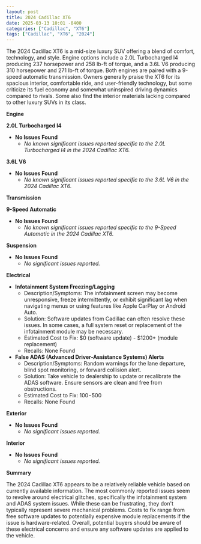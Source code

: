 ```yaml
---
layout: post
title: 2024 Cadillac XT6
date: 2025-03-13 10:01 -0400
categories: ["Cadillac", "XT6"]
tags: ["Cadillac", "XT6", "2024"]
---
```

The 2024 Cadillac XT6 is a mid-size luxury SUV offering a blend of comfort, technology, and style. Engine options include a 2.0L Turbocharged I4 producing 237 horsepower and 258 lb-ft of torque, and a 3.6L V6 producing 310 horsepower and 271 lb-ft of torque. Both engines are paired with a 9-speed automatic transmission. Owners generally praise the XT6 for its spacious interior, comfortable ride, and user-friendly technology, but some criticize its fuel economy and somewhat uninspired driving dynamics compared to rivals. Some also find the interior materials lacking compared to other luxury SUVs in its class.

**Engine**

**2.0L Turbocharged I4**

*   **No Issues Found**
    *   *No known significant issues reported specific to the 2.0L Turbocharged I4 in the 2024 Cadillac XT6.*

**3.6L V6**

*   **No Issues Found**
    *   *No known significant issues reported specific to the 3.6L V6 in the 2024 Cadillac XT6.*

**Transmission**

**9-Speed Automatic**

*   **No Issues Found**
    *   *No known significant issues reported specific to the 9-Speed Automatic in the 2024 Cadillac XT6.*

**Suspension**

*   **No Issues Found**
    *   *No significant issues reported.*

**Electrical**

*   **Infotainment System Freezing/Lagging**
    *   Description/Symptoms: The infotainment screen may become unresponsive, freeze intermittently, or exhibit significant lag when navigating menus or using features like Apple CarPlay or Android Auto.
    *   Solution: Software updates from Cadillac can often resolve these issues. In some cases, a full system reset or replacement of the infotainment module may be necessary.
    *   Estimated Cost to Fix: $0 (software update) - $1200+ (module replacement)
    *   Recalls: None Found
*   **False ADAS (Advanced Driver-Assistance Systems) Alerts**
    *   Description/Symptoms: Random warnings for the lane departure, blind spot monitoring, or forward collision alert.
    *   Solution: Take vehicle to dealership to update or recalibrate the ADAS software. Ensure sensors are clean and free from obstructions.
    *   Estimated Cost to Fix: $100-$500
    *   Recalls: None Found

**Exterior**

*   **No Issues Found**
    *   *No significant issues reported.*

**Interior**

*   **No Issues Found**
    *   *No significant issues reported.*

**Summary**

The 2024 Cadillac XT6 appears to be a relatively reliable vehicle based on currently available information. The most commonly reported issues seem to revolve around electrical glitches, specifically the infotainment system and ADAS system issues. While these can be frustrating, they don't typically represent severe mechanical problems. Costs to fix range from free software updates to potentially expensive module replacements if the issue is hardware-related. Overall, potential buyers should be aware of these electrical concerns and ensure any software updates are applied to the vehicle.

